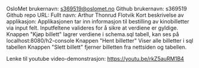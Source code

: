 

OsloMet brukernavn: s369519@oslomet.no
Github brukernavn: s369519
Github repo URL: 
Fullt navn: Arthur Thonrud Flotvik
Kort beskrivelse av applikasjon:
Applikasjonen tar inn informasjon til bestilling av kinobilletter via input felt.
Inputfeltene valideres for å sikre at verdiene er gyldige.
Knappen "Kjøp billett" lagrer verdiene i schema.sql tabell, kan ses på localhost:8080/h2-console
Knappen "Hent billetter" Viser alle billetter i sql tabellen
Knappen "Slett billett" fjerner billetten fra nettsiden og tabellen.

Lenke til youtube video-demonstrasjon: https://youtu.be/rkZ5auRM1B4
